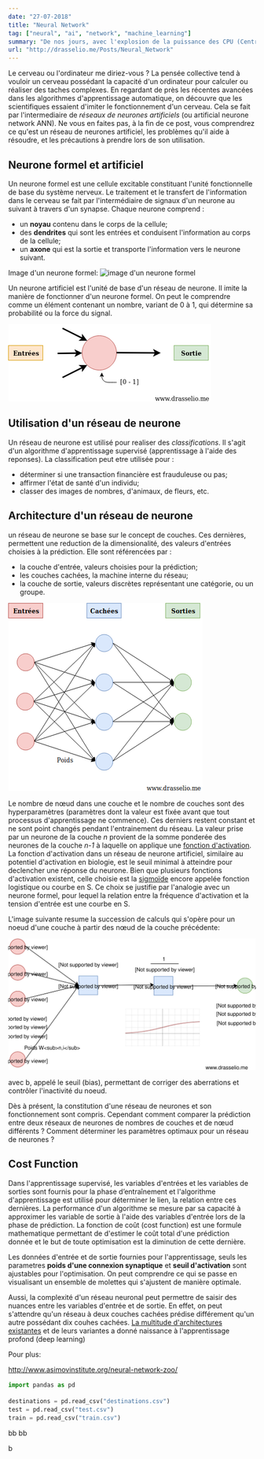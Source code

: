 ```yaml
---
date: "27-07-2018"
title: "Neural Network"
tag: ["neural", "ai", "network", "machine_learning"]
summary: "De nos jours, avec l'explosion de la puissance des CPU (Central Processing Unit) et de la disponibilité en grande quantité des données (Big Data) la science des données est en grande expansion."
url: "http://drasselio.me/Posts/Neural_Network"
---
```


Le cerveau ou  l'ordinateur me diriez-vous ? La pensée collective tend à vouloir un cerveau possédant la capacité d'un ordinateur pour calculer ou réaliser des taches complexes. En regardant de près les récentes avancées dans les algorithmes d'apprentissage automatique, on découvre que les scientifiques essaient d'imiter le fonctionnement d'un cerveau. Cela se fait par l'intermediaire de *réseaux de neurones artificiels* (ou artificial neurone network ANN). 
Ne vous en faites pas, à la fin de ce post, vous comprendrez ce qu'est un réseau de neurones artificiel, les problèmes qu'il aide à résoudre, et les précautions à prendre lors de son utilisation.

## Neurone formel et artificiel

Un neurone formel est une cellule excitable constituant l'unité fonctionnelle de base du système nerveux. Le traitement et le transfert de l'information dans le cerveau se fait par l'intermédiaire de signaux d'un neurone au suivant à travers d'un synapse. Chaque neurone comprend :
* un **noyau** contenu dans le corps de la cellule; 
* des **dendrites** qui sont les entrées et conduisent l'information au corps de la cellule; 
* un **axone** qui est la sortie  et transporte l'information vers le neurone suivant.

Image d'un neurone formel: ![image d'un neurone formel](https://alzheimer8.webnode.fr/_files/200000020-bc82bbd7d2/schema-neurone1.gif)


Un neurone artificiel est l'unité de base d'un réseau de neurone. Il imite la manière de fonctionner d'un neurone formel. On peut le comprendre comme un élément contenant un nombre, variant de 0 à 1, qui détermine sa probabilité ou la force du signal.

![images](/static/images/neurone_artificiel.png)

## Utilisation d'un réseau de neurone

Un réseau de neurone est utilisé pour realiser des *classifications*. Il s'agit d'un algorithme d'apprentissage supervisé (apprentissage à l'aide des reponses). La classification peut etre utilisée pour : 

* déterminer si une transaction financière est frauduleuse ou pas;
* affirmer l'état de santé d'un individu;
* classer des images de nombres, d'animaux, de fleurs, etc.

## Architecture d'un réseau de neurone

un réseau de neurone se base sur le concept de couches. Ces dernières, permettent une reduction de la dimensionalité, des valeurs d'entrées choisies à la prédiction. Elle  sont référencées par :

* la couche d'entrée, valeurs choisies pour la prédiction;
* les couches cachées, la machine interne du réseau;
* la couche de sortie, valeurs discrètes représentant une catégorie, ou un groupe.


![images](/static/images/simple_rn.png)

Le nombre de nœud dans une couche et le nombre de couches sont des hyperparamètres (paramètres dont la valeur est fixée avant que tout processus d'apprentissage ne commence). Ces derniers restent constant et ne sont point changés pendant l'entrainement du réseau.
La valeur prise par un neurone de la couche *n* provient de la somme ponderée des neurones de la couche *n-1* à laquelle on applique une [fonction d'activation](https://fr.wikipedia.org/wiki/Fonction_d%27activation). La fonction d'activation dans un réseau de neurone artificiel, similaire au potentiel d'activation en biologie, est le seuil minimal à atteindre pour declencher une réponse du neurone. Bien que plusieurs fonctions d'activation existent, celle choisie est la [sigmoïde](https://fr.wikipedia.org/wiki/Sigmo%C3%AFde_(math%C3%A9matiques)) encore appelée fonction logistique ou courbe en S. Ce choix se justifie par l'analogie avec un neurone formel, pour lequel la relation entre la fréquence d'activation et la tension d'entrée est une courbe en S.

L'image suivante resume la succession de calculs qui s'opère pour un noeud d'une couche à partir des nœud de la couche précédente: 


![images](/static/images/calcul_valeur_neurone.svg)

avec b, appelé le seuil (bias), permettant de corriger des aberrations et contrôler l'inactivité du noeud.

Dès à présent, la constitution d'une réseau de neurones et son fonctionnement sont compris. Cependant comment comparer la prédiction entre deux réseaux de neurones de nombres de couches et de nœud différents ? Comment déterminer les paramètres optimaux pour un réseau de neurones ? 

## Cost Function 

Dans l'apprentissage supervisé, les variables d'entrées et les variables de sorties sont fournis pour la phase d’entraînement et l'algorithme d'apprentissage est utilisé pour déterminer le lien, la relation entre ces dernières. La performance d'un algorithme se mesure par sa capacité à approximer les variable de sortie à l'aide des variables d'entrée lors de la phase de prédiction. La fonction de coût (cost function) est une formule mathematique permettant de d'estimer le coût total d'une prédiction donnée et le but de toute optimisation est la diminution de cette dernière. 

Les données d'entrée et de sortie fournies pour l'apprentissage, seuls les parametres **poids d'une connexion synaptique** et **seuil d'activation** sont ajustables pour l'optimisation. On peut comprendre ce qui se passe en visualisant un ensemble de molettes qui s'ajustent de manière optimale.

 Aussi, la complexité d'un réseau neuronal peut permettre de saisir des nuances entre les variables d'entrée et de sortie. En effet, on peut s'attendre qu'un réseau à deux couches cachées prédise différement qu'un autre possédant dix couhes cachées. [La multitude d'architectures existantes](http://www.asimovinstitute.org/wp-content/uploads/2016/09/neuralnetworks.png) et de leurs variantes a donné naissance à l'apprentissage profond (deep learning) 

Pour plus:

http://www.asimovinstitute.org/neural-network-zoo/



```python
import pandas as pd

destinations = pd.read_csv("destinations.csv")
test = pd.read_csv("test.csv")
train = pd.read_csv("train.csv")
```


bb
bb





b